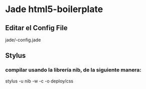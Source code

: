 # Jade html5-boilerplate #
## Editar el Config File ##
jade/-config.jade

## Stylus  ##
### compilar usando la librería nib, de la siguiente manera: ###
stylus -u nib -w -c -o deploy/css